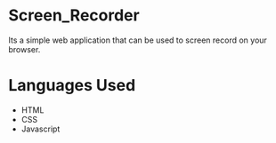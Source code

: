 # Screen_Recorder

Its a simple web application that can be used to screen record on your browser.


# Languages Used

- HTML 
- CSS
- Javascript

